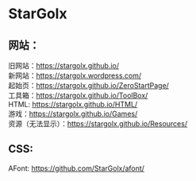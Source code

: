 # StarGolx
## 网站：
旧网站：https://stargolx.github.io/
<br>
新网站：https://stargolx.wordpress.com/
<br>
起始页：https://stargolx.github.io/ZeroStartPage/
<br>
工具箱：https://stargolx.github.io/ToolBox/
<br>
HTML: https://stargolx.github.io/HTML/
<br>
游戏：https://stargolx.github.io/Games/
<br>
资源（无法显示）：https://stargolx.github.io/Resources/
<br>
## CSS:
AFont: https://github.com/StarGolx/afont/
